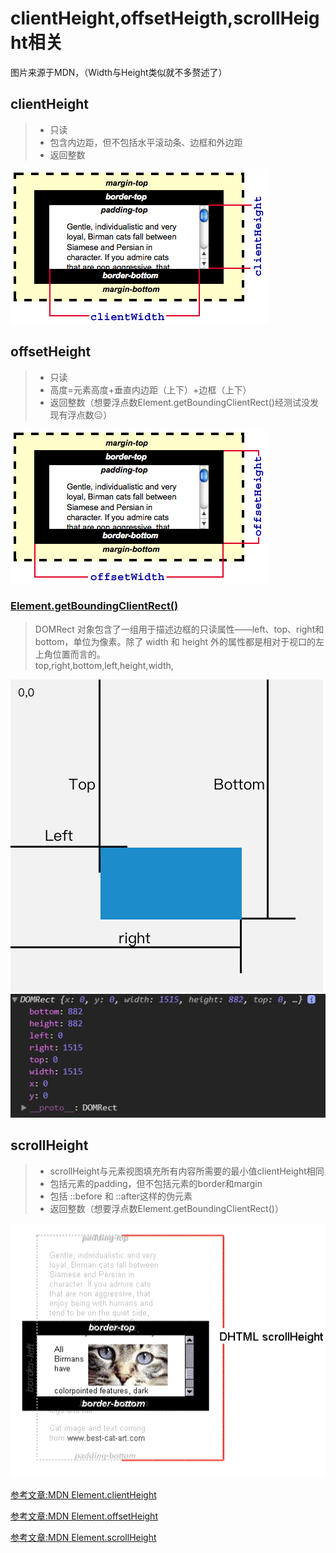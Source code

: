 # clientHeight,offsetHeigth,scrollHeight相关
图片来源于MDN，（Width与Height类似就不多赘述了） 
## clientHeight
> * 只读
> * 包含内边距，但不包括水平滚动条、边框和外边距
> * 返回整数

![](./image/clientheight.png)
## offsetHeight
> * 只读  
> * 高度=元素高度+垂直内边距（上下）+边框（上下）  
> * 返回整数（想要浮点数Element.getBoundingClientRect()经测试没发现有浮点数:expressionless:）

![](./image/offsetheight.png)
### [Element.getBoundingClientRect()](https://developer.mozilla.org/zh-CN/docs/Web/API/Element/getBoundingClientRect)
> DOMRect 对象包含了一组用于描述边框的只读属性——left、top、right和bottom，单位为像素。除了 width 和 height 外的属性都是相对于视口的左上角位置而言的。  
> top,right,bottom,left,height,width,

![](./image/getBoundingClientRect.png)  
![](./image/getBoundingClientRectObj.jpg)  

  
## scrollHeight
> * scrollHeight与元素视图填充所有内容所需要的最小值clientHeight相同
> * 包括元素的padding，但不包括元素的border和margin
> * 包括 ::before 和 ::after这样的伪元素
> * 返回整数（想要浮点数Element.getBoundingClientRect()）

![](./image/scrollheight.png)

[参考文章:MDN Element.clientHeight](https://developer.mozilla.org/zh-CN/docs/Web/API/Element/clientHeight)

[参考文章:MDN Element.offsetHeight](https://developer.mozilla.org/zh-CN/docs/Web/API/Element/offsetHeight)

[参考文章:MDN Element.scrollHeight](https://developer.mozilla.org/zh-CN/docs/Web/API/Element/scrollHeight)

